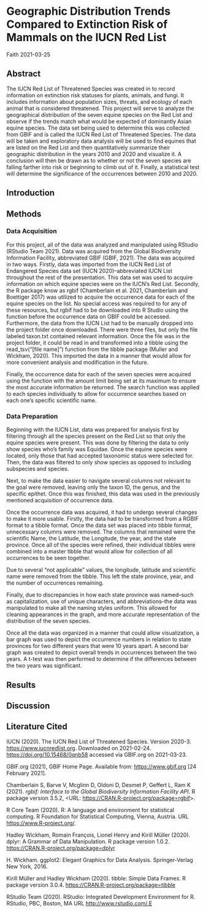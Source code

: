 Geographic Distribution Trends Compared to Extinction Risk of Mammals on
the IUCN Red List
================
Faith
2021-03-25

## Abstract

The IUCN Red List of Threatened Species was created in to record
information on extinction risk statuses for plants, animals, and fungi.
It includes information about population sizes, threats, and ecology of
each animal that is considered threatened. This project will serve to
analyze the geographical distribution of the seven equine species on the
Red List and observe if the trends match what would be expected of
dominantly Asian equine species. The data set being used to determine
this was collected from GBIF and is called the IUCN Red List of
Threatened Species. The data will be taken and exploratory data analysis
will be used to find equines that are listed on the Red List and then
quantitatively summarize their geographic distribution in the years 2010
and 2020 and visualize it. A conclusion will then be drawn as to whether
or not the seven species are falling farther into risk or beginning to
climb out of it. Finally, a statistical test will determine the
significance of the occurrences between 2010 and 2020.

## Introduction

## Methods

### Data Acquisition

For this project, all of the data was analyzed and manipulated using
RStudio (RStudio Team 2021). Data was acquired from the Global
Biodiversity Information Facility, abbreviated GBIF (GBIF, 2021). The
data was acquired in two ways. Firstly, data was imported from the IUCN
Red List of Endangered Species data set (IUCN 2020)–abbreviated IUCN
List throughout the rest of the presentation. This data set was used to
acquire information on which equine species were on the IUCN’s Red List.
Secondly, the R package know as rgbif (Chamberlain et al. 2021,
Chamberlain and Boettiger 2017) was utilized to acquire the occurrence
data for each of the equine species on the list. No special access was
required to for any of these resources, but rgbif had to be downloaded
into R Studio using the function before the occurrence data on GBIF
could be accessed. Furthermore, the data from the IUCN List had to be
manually dropped into the project folder once downloaded. There were
three files, but only the file labeled taxon.txt contained relevant
information. Once the file was in the project folder, it could be read
in and transformed into a tibble using the read\_tsv(“\[file name\]”)
function from the tibble package (Muller and Wickham, 2020). This
imported the data in a manner that would allow for more convenient
analysis and modification in the future.

Finally, the occurrence data for each of the seven species were acquired
using the function with the amount limit being set at its maximum to
ensure the most accurate information be returned. The search function
was applied to each species individually to allow for occurrence
searches based on each one’s specific scientific name.

### Data Preparation

Beginning with the IUCN List, data was prepared for analysis first by
filtering through all the species present on the Red List so that only
the equine species were present. This was done by filtering the data to
only show species who’s family was Equidae. Once the equine species were
located, only those that had accepted taxonomic status were selected
for. Then, the data was filtered to only show species as opposed to
including subspecies and species.

Next, to make the data easier to navigate several columns not relevant
to the goal were removed, leaving only the taxon ID, the genus, and the
specific epithet. Once this was finished, this data was used in the
previously mentioned acquisition of occurrence data.

Once the occurrence data was acquired, it had to undergo several changes
to make it more usable. Firstly, the data had to be transformed from a
RGBIF format to a tibble format. Once the data set was placed into
tibble format, unnecessary columns were removed. The columns that
remained were the scientific Name, the Latitude, the Longitude, the
year, and the state province. Once all of the species were refined,
their individual tibbles were combined into a master tibble that would
allow for collection of all occurrences to be seen together.

Due to several “not applicable” values, the longitude, latitude and
scientific name were removed from the tibble. This left the state
province, year, and the number of occurrences remaining.

Finally, due to discrepancies in how each state province was named–such
as capitalization, use of unique characters, and abbreviations–the data
was manipulated to make all the naming styles uniform. This allowed for
cleaning appearances in the graph, and more accurate representation of
the distribution of the seven species.

Once all the data was organized in a manner that could allow
visualization, a bar graph was used to depict the occurrence numbers in
relation to state provinces for two different years that were 10 years
apart. A second bar graph was created to depict overall trends in
occurrences between the two years. A t-test was then performed to
determine if the differences between the two years was significant.

## Results

## Discussion

## Literature Cited

IUCN (2020). The IUCN Red List of Threatened Species. Version 2020-3.
<https://www.iucnredlist.org>. Downloaded on 2021-02-24.
<https://doi.org/10.15468/0qnb58> accessed via GBIF.org on 2021-03-23.

GBIF.org (2021), GBIF Home Page. Available from: <https://www.gbif.org>
\[24 February 2021\].

Chamberlain S, Barve V, Mcglinn D, Oldoni D, Desmet P, Geffert L, Ram K
(2021). *rgbif: Interface to the Global Biodiversity Information
Facility API*. R package version 3.5.2, \<URL:
<https://CRAN.R-project.org/package=rgbif>\>.

R Core Team (2020). R: A language and environment for statistical
computing. R Foundation for Statistical Computing, Vienna, Austria. URL
<https://www.R-project.org/>.

Hadley Wickham, Romain François, Lionel Henry and Kirill Müller (2020).
dplyr: A Grammar of Data Manipulation. R package version 1.0.2.
<https://CRAN.R-project.org/package=dplyr>

H. Wickham. ggplot2: Elegant Graphics for Data Analysis. Springer-Verlag
New York, 2016.

Kirill Müller and Hadley Wickham (2020). tibble: Simple Data Frames. R
package version 3.0.4. <https://CRAN.R-project.org/package=tibble>

RStudio Team (2020). RStudio: Integrated Development Environment for R.
RStudio, PBC, Boston, MA URL <http://www.rstudio.com/.E>
